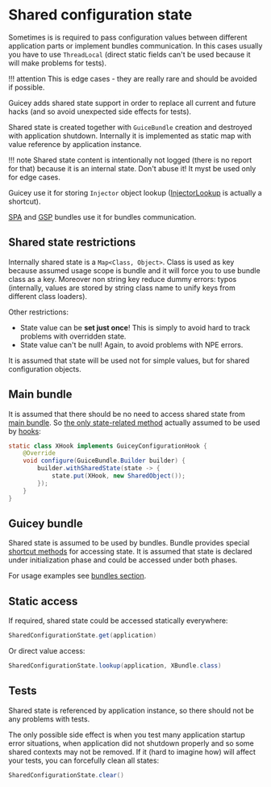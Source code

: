 # Shared configuration state

Sometimes is is required to pass configuration values between different application parts
or implement bundles communication. In this cases usually you have to use `ThreadLocal` (direct static fields can't 
be used because it will make problems for tests).

!!! attention
    This is edge cases - they are really rare and should be avoided if possible.

Guicey adds shared state support in order to replace all current and future hacks (and 
so avoid unexpected side effects for tests).

Shared state is created together with `GuiceBundle` creation and destroyed with application shutdown.
Internally it is implemented as static map with value reference by application instance.

!!! note
    Shared state content is intentionally not logged (there is no report for that) because
    it is an internal state. Don't abuse it! It myst be used only for edge cases.
    
Guicey use it for storing `Injector` object lookup ([InjectorLookup](guice/injector.md#access-injector) is actually a shortcut).

[SPA](../extras/spa.md) and [GSP](../extras/gsp.md) bundles use it for bundles communication.    

## Shared state restrictions

Internally shared state is a `Map<Class, Object>`. Class is used as key because assumed 
usage scope is bundle and it will force you to use bundle class as a key. Moreover non string
key reduce dummy errors: typos (internally, values are stored by string class name to unify keys from different class loaders). 

Other restrictions:

* State value can be **set just once**! This is simply to avoid hard to track problems with overridden state.
* State value can't be null! Again, to avoid problems with NPE errors.

It is assumed that state will be used not for simple values, but for shared configuration objects.

## Main bundle

It is assumed that there should be no need to access shared state from [main bundle](configuration.md#main-bundle).
So [the only state-related method](configuration.md#hooks-related) actually assumed to be used by [hooks](hooks.md):
 
```java
static class XHook implements GuiceyConfigurationHook {
    @Override
    void configure(GuiceBundle.Builder builder) {
        builder.withSharedState(state -> {
            state.put(XHook, new SharedObject());
        });
    }
}
```  

## Guicey bundle

Shared state is assumed to be used by bundles. Bundle provides special [shortcut methods](configuration.md#guicey-bundle) 
for accessing state. It is assumed that state is declared under initialization phase and
could be accessed under both phases.

For usage examples see [bundles section](bundles.md#shared-state).

## Static access

If required, shared state could be accessed statically everywhere:

```java
SharedConfigurationState.get(application)
```                                      

Or direct value access:

```java
SharedConfigurationState.lookup(application, XBundle.class)
```        

## Tests

Shared state is referenced by application instance, so there should not be any
problems with tests.

The only possible side effect is when you test many application startup error situations, 
when application did not shutdown properly and so some shared contexts may not be removed.
If it (hard to imagine how) will affect your tests, you can forcefully clean all states:

```java
SharedConfigurationState.clear()
```  